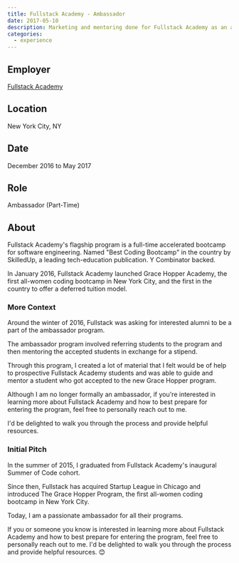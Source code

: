 ```yaml
---
title: Fullstack Academy - Ambassador
date: 2017-05-10
description: Marketing and mentoring done for Fullstack Academy as an ambassador for their programs.
categories:
  - experience
---
```


## Employer

<a title="Fullstack Academy" href="//fullstackacademy.com" target="_blank" rel="noopener">Fullstack Academy</a>

## Location

New York City, NY

## Date

December 2016 to May 2017

## Role

Ambassador (Part-Time)

## About

Fullstack Academy's flagship program is a full-time accelerated bootcamp for software engineering. Named "Best Coding Bootcamp" in the country by SkilledUp, a leading tech-education publication. Y Combinator backed.

In January 2016, Fullstack Academy launched Grace Hopper Academy, the first all-women coding bootcamp in New York City, and the first in the country to offer a deferred tuition model.

### More Context

Around the winter of 2016, Fullstack was asking for interested alumni to be a part of the ambassador program.

The ambassador program involved referring students to the program and then mentoring the accepted students in exchange for a stipend.

Through this program, I created a lot of material that I felt would be of help to prospective Fullstack Academy students and was able to guide and mentor a student who got accepted to the new Grace Hopper program.

Although I am no longer formally an ambassador, if you're interested in learning more about Fullstack Academy and how to best prepare for entering the program, feel free to personally reach out to me.

I'd be delighted to walk you through the process and provide helpful resources.

### Initial Pitch

In the summer of 2015, I graduated from Fullstack Academy's inaugural Summer of Code cohort.

Since then, Fullstack has acquired Startup League in Chicago and introduced The Grace Hopper Program, the first all-women coding bootcamp in New York City.

Today, I am a passionate ambassador for all their programs.

If you or someone you know is interested in learning more about Fullstack Academy and how to best prepare for entering the program, feel free to personally reach out to me. I'd be delighted to walk you through the process and provide helpful resources. 😊
